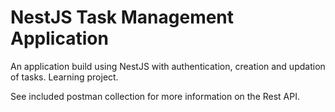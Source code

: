 # NestJS Task Management Application

An application build using NestJS with authentication, creation and updation of tasks. Learning project.

See included postman collection for more information on the Rest API.
